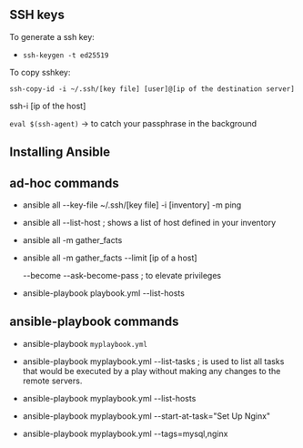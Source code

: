 
## SSH keys

To generate a ssh key: 

- `ssh-keygen -t ed25519 `  

To copy sshkey:

`ssh-copy-id -i ~/.ssh/[key file] [user]@[ip of the destination server]`

 ssh-i <key path> [ip of the host] 

`eval $(ssh-agent)` -> to catch your passphrase in the background 


## Installing Ansible 

 
## ad-hoc commands 

- ansible all --key-file ~/.ssh/[key file] -i [inventory] -m ping

- ansible all --list-host ; shows a list of host defined in your inventory

- ansible all -m gather_facts

- ansible all -m gather_facts --limit [ip of a host]

    --become --ask-become-pass ; to elevate privileges

- ansible-playbook playbook.yml --list-hosts 


## ansible-playbook commands

 - ansible-playbook `myplaybook.yml` 

 - ansible-playbook myplaybook.yml --list-tasks ; is used to list all tasks that would be executed by a play without making any changes to the remote servers. 

 - ansible-playbook myplaybook.yml --list-hosts 

 - ansible-playbook myplaybook.yml --start-at-task="Set Up Nginx" 

 - ansible-playbook myplaybook.yml --tags=mysql,nginx




